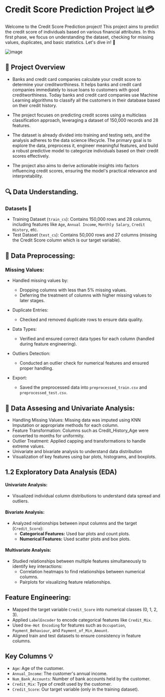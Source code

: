 # Credit Score Prediction Project 📊💳

Welcome to the Credit Score Prediction project! This project aims to predict the credit score of individuals based on various financial attributes. In this first phase, we focus on understanding the dataset, checking for missing values, duplicates, and basic statistics. Let's dive in! 🚀

![image](https://github.com/user-attachments/assets/2db59797-0d7d-4fac-8fcc-0c0ea9ba7d10)


## 📝 Project Overview

* Banks and credit card companies calculate your credit score to determine your creditworthiness. It helps banks and credit card companies immediately to issue loans to customers with good creditworthiness. Today banks and credit card companies use Machine Learning algorithms to classify all the customers in their database based on their credit history.

* The project focuses on predicting credit scores using a multiclass classification approach, leveraging a dataset of 150,000 records and 28 features.

* The dataset is already divided into training and testing sets, and the analysis adheres to the data science lifecycle. The primary goal is to explore the data, preprocess it, engineer meaningful features, and build a robust predictive model to categorize individuals based on their credit scores effectively.

* The project also aims to derive actionable insights into factors influencing credit scores, ensuring the model's practical relevance and interpretability.

## 🔍 Data Understanding.
### Datasets 📂
* Training Dataset (`train_cs`): Contains 150,000 rows and 28 columns, including features like `Age`, `Annual Income`, `Monthly Salary`, `Credit History`, etc.
* Test Dataset (`test_cs`): Contains 50,000 rows and 27 columns (missing the Credit Score column which is our target variable).

## 📝 Data Preprocessing:
### Missing Values:
* Handled missing values by:
  * Dropping columns with less than 5% missing values.
  * Deferring the treatment of columns with higher missing values to later stages.

* Duplicate Entries:
  * Checked and removed duplicate rows to ensure data quality.

* Data Types:
  * Verified and ensured correct data types for each column (handled during feature engineering).

* Outliers Detection:
  * Conducted an outlier check for numerical features and ensured proper handling.
 
* Export:
  * Saved the preprocessed data into `preprocessed_train.csv` and `preprocessed_test.csv`.
 
 ## 📝 Data Assesing and Univariate Analysis:

* Handling Missing Values: Missing data was imputed using KNN Imputation or appropriate methods for each column.
* Feature Transformation: Columns such as Credit_History_Age were converted to months for uniformity.
* Outlier Treatment: Applied capping and transformations to handle extreme values.
* Univariate and bivariate analysis to understand data distribution
* Visualization of key features using bar plots, histograms, and boxplots.

## **1.2 Exploratory Data Analysis (EDA)**

#### **Univariate Analysis:**
- Visualized individual column distributions to understand data spread and outliers.

#### **Bivariate Analysis:**
- Analyzed relationships between input columns and the target (`Credit_Score`):
  - **Categorical Features:** Used bar plots and count plots.
  - **Numerical Features:** Used scatter plots and box plots.

#### **Multivariate Analysis:**
- Studied relationships between multiple features simultaneously to identify key interactions:
  - Correlation heatmaps to find relationships between numerical columns.
  - Pairplots for visualizing feature relationships.

## **Feature Engineering:**
  - Mapped the target variable `Credit_Score` into numerical classes (0, 1, 2, 3).
  - Applied `LabelEncoder` to encode categorical features like `Credit_Mix`.
  - Used `One-Hot Encoding` for features such as `Occupation`, `Payment_Behaviour`, and `Payment_of_Min_Amount`.
  - Aligned train and test datasets to ensure consistency in feature columns.

## Key Columns 💡

* `Age`: Age of the customer.
* `Annual_Income`: The customer's annual income.
* `Num_Bank_Accounts`: Number of bank accounts held by the customer.
* `Credit_Mix`: Type of credit used by the customer.
* `Credit_Score`: Our target variable (only in the training dataset).
